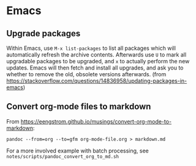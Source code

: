 # Emacs

## Upgrade packages

Within Emacs, use `M-x list-packages` to list all packages which will automatically refresh the archive contents. Afterwards use `U` to mark all upgradable packages to be upgraded, and `x` to actually perform the new updates. Emacs will then fetch and install all upgrades, and ask you to whether to remove the old, obsolete versions afterwards.
(from <https://stackoverflow.com/questions/14836958/updating-packages-in-emacs>)

## Convert org-mode files to markdown

From <https://eengstrom.github.io/musings/convert-org-mode-to-markdown>:

```
pandoc --from=org --to=gfm org-mode-file.org > markdown.md
```

For a more involved example with batch processing, see `notes/scripts/pandoc_convert_org_to_md.sh`
